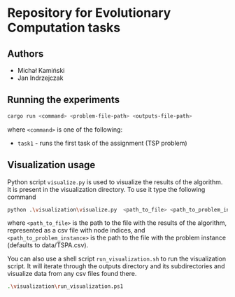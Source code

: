 # Repository for Evolutionary Computation tasks 

## Authors 
- Michał Kamiński 
- Jan Indrzejczak 

## Running the experiments
```bash
cargo run <command> <problem-file-path> <outputs-file-path>
```
where `<command>` is one of the following:
- `task1` - runs the first task of the assignment (TSP problem)

## Visualization usage 
Python script `visualize.py` is used to visualize the results of the algorithm. It is present in the visualization directory. To use it type the following command 
```bash
python .\visualization\visualize.py  <path_to_file> <path_to_problem_instance>
```
where `<path_to_file>` is the path to the file with the results of the algorithm, represented as a csv file with node indices, and `<path_to_problem_instance>` is the path to the file with the problem instance (defaults to data/TSPA.csv).

You can also use a shell script `run_visualization.sh` to run the visualization script. It will iterate through the outputs directory and its subdirectories and visualize data from any csv files found there.
```bash
.\visualization\run_visualization.ps1
```

